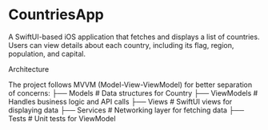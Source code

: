 # CountriesApp

A SwiftUI-based iOS application that fetches and displays a list of countries. Users can view details about each country, including its flag, region, population, and capital.


Architecture

The project follows MVVM (Model-View-ViewModel) for better separation of concerns:
├── Models          # Data structures for Country
├── ViewModels      # Handles business logic and API calls
├── Views           # SwiftUI views for displaying data
├── Services        # Networking layer for fetching data
├── Tests           # Unit tests for ViewModel
